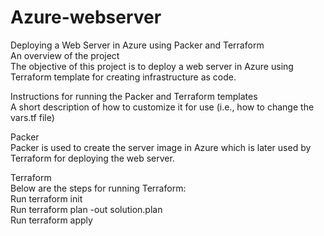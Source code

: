# Azure-webserver
Deploying a Web Server in Azure using Packer and Terraform  
An overview of the project  
The objective of this project is to deploy a web server in Azure using Terraform template for creating infrastructure as code.   

Instructions for running the Packer and Terraform templates  
A short description of how to customize it for use (i.e., how to change the vars.tf file) 
  
Packer  
Packer is used to create the server image in Azure which is later used by Terraform for deploying the web server.
  
Terraform  
Below are the steps for running Terraform:  
Run terraform init  
Run terraform plan -out solution.plan  
Run terraform apply  




